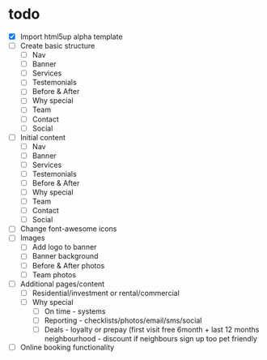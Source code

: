 # todo

- [x] Import html5up alpha template
- [ ] Create basic structure
  - [ ] Nav
  - [ ] Banner
  - [ ] Services
  - [ ] Testemonials
  - [ ] Before & After
  - [ ] Why special
  - [ ] Team
  - [ ] Contact
  - [ ] Social
- [ ] Initial content
  - [ ] Nav
  - [ ] Banner
  - [ ] Services
  - [ ] Testemonials
  - [ ] Before & After
  - [ ] Why special
  - [ ] Team
  - [ ] Contact
  - [ ] Social
- [ ] Change font-awesome icons
- [ ] Images
  - [ ] Add logo to banner
  - [ ] Banner background
  - [ ] Before & After photos
  - [ ] Team photos
- [ ] Additional pages/content
  - [ ] Residential/investment or rental/commercial
  - [ ] Why special
    - [ ] On time - systems
    - [ ] Reporting - checklists/photos/email/sms/social
    - [ ] Deals - loyalty or prepay (first visit free 6month + last 12 months
          neighbourhood - discount if neighbours sign up too
          pet friendly
- [ ] Online booking functionality
